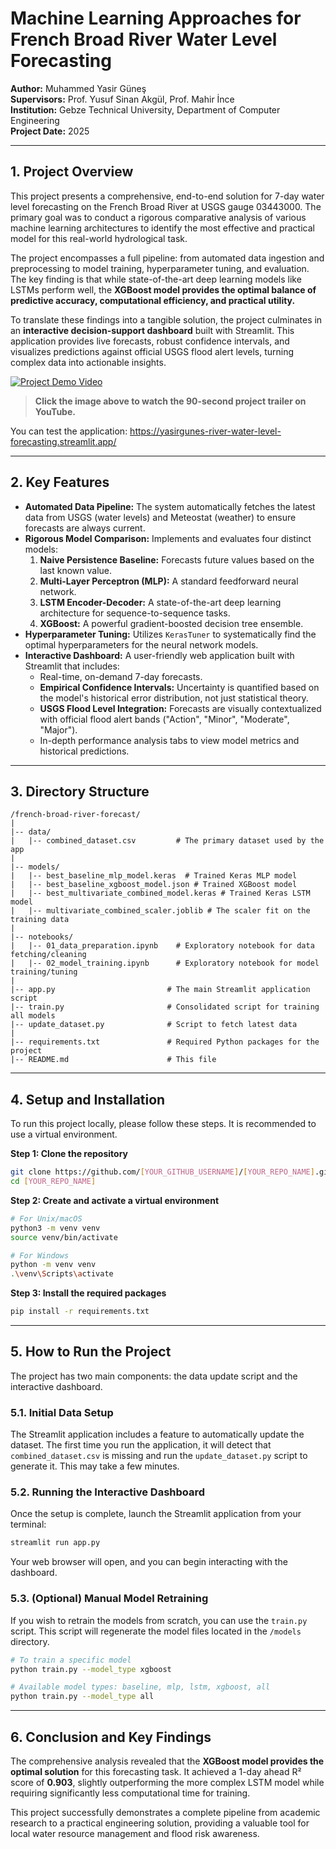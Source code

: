 # Machine Learning Approaches for French Broad River Water Level Forecasting

**Author:** Muhammed Yasir Güneş  
**Supervisors:** Prof. Yusuf Sinan Akgül, Prof. Mahir İnce  
**Institution:** Gebze Technical University, Department of Computer Engineering  
**Project Date:** 2025

---

## 1. Project Overview

This project presents a comprehensive, end-to-end solution for 7-day water level forecasting on the French Broad River at USGS gauge 03443000. The primary goal was to conduct a rigorous comparative analysis of various machine learning architectures to identify the most effective and practical model for this real-world hydrological task.

The project encompasses a full pipeline: from automated data ingestion and preprocessing to model training, hyperparameter tuning, and evaluation. The key finding is that while state-of-the-art deep learning models like LSTMs perform well, the **XGBoost model provides the optimal balance of predictive accuracy, computational efficiency, and practical utility.**

To translate these findings into a tangible solution, the project culminates in an **interactive decision-support dashboard** built with Streamlit. This application provides live forecasts, robust confidence intervals, and visualizes predictions against official USGS flood alert levels, turning complex data into actionable insights.

[![Project Demo Video](https://img.youtube.com/vi/BEHZiFkKKe0/0.jpg)](https://www.youtube.com/watch?v=BEHZiFkKKe0)

> **Click the image above to watch the 90-second project trailer on YouTube.**

You can test the application: https://yasirgunes-river-water-level-forecasting.streamlit.app/

---

## 2. Key Features

- **Automated Data Pipeline:** The system automatically fetches the latest data from USGS (water levels) and Meteostat (weather) to ensure forecasts are always current.
- **Rigorous Model Comparison:** Implements and evaluates four distinct models:
    1.  **Naive Persistence Baseline:** Forecasts future values based on the last known value.
    2.  **Multi-Layer Perceptron (MLP):** A standard feedforward neural network.
    3.  **LSTM Encoder-Decoder:** A state-of-the-art deep learning architecture for sequence-to-sequence tasks.
    4.  **XGBoost:** A powerful gradient-boosted decision tree ensemble.
- **Hyperparameter Tuning:** Utilizes `KerasTuner` to systematically find the optimal hyperparameters for the neural network models.
- **Interactive Dashboard:** A user-friendly web application built with Streamlit that includes:
    -   Real-time, on-demand 7-day forecasts.
    -   **Empirical Confidence Intervals:** Uncertainty is quantified based on the model's historical error distribution, not just statistical theory.
    -   **USGS Flood Level Integration:** Forecasts are visually contextualized with official flood alert bands ("Action", "Minor", "Moderate", "Major").
    -   In-depth performance analysis tabs to view model metrics and historical predictions.

---

## 3. Directory Structure

```
/french-broad-river-forecast/
|
|-- data/
|   |-- combined_dataset.csv         # The primary dataset used by the app
|
|-- models/
|   |-- best_baseline_mlp_model.keras  # Trained Keras MLP model
|   |-- best_baseline_xgboost_model.json # Trained XGBoost model
|   |-- best_multivariate_combined_model.keras # Trained Keras LSTM model
|   |-- multivariate_combined_scaler.joblib # The scaler fit on the training data
|
|-- notebooks/
|   |-- 01_data_preparation.ipynb    # Exploratory notebook for data fetching/cleaning
|   |-- 02_model_training.ipynb      # Exploratory notebook for model training/tuning
|
|-- app.py                         # The main Streamlit application script
|-- train.py                       # Consolidated script for training all models
|-- update_dataset.py              # Script to fetch latest data
|
|-- requirements.txt               # Required Python packages for the project
|-- README.md                      # This file
```

---

## 4. Setup and Installation

To run this project locally, please follow these steps. It is recommended to use a virtual environment.

**Step 1: Clone the repository**
```bash
git clone https://github.com/[YOUR_GITHUB_USERNAME]/[YOUR_REPO_NAME].git
cd [YOUR_REPO_NAME]
```

**Step 2: Create and activate a virtual environment**
```bash
# For Unix/macOS
python3 -m venv venv
source venv/bin/activate

# For Windows
python -m venv venv
.\venv\Scripts\activate
```

**Step 3: Install the required packages**
```bash
pip install -r requirements.txt
```

---

## 5. How to Run the Project

The project has two main components: the data update script and the interactive dashboard.

### 5.1. Initial Data Setup

The Streamlit application includes a feature to automatically update the dataset. The first time you run the application, it will detect that `combined_dataset.csv` is missing and run the `update_dataset.py` script to generate it. This may take a few minutes.

### 5.2. Running the Interactive Dashboard

Once the setup is complete, launch the Streamlit application from your terminal:

```bash
streamlit run app.py
```

Your web browser will open, and you can begin interacting with the dashboard.

### 5.3. (Optional) Manual Model Retraining

If you wish to retrain the models from scratch, you can use the `train.py` script. This script will regenerate the model files located in the `/models` directory.

```bash
# To train a specific model
python train.py --model_type xgboost

# Available model types: baseline, mlp, lstm, xgboost, all
python train.py --model_type all
```

---

## 6. Conclusion and Key Findings

The comprehensive analysis revealed that the **XGBoost model provides the optimal solution** for this forecasting task. It achieved a 1-day ahead R² score of **0.903**, slightly outperforming the more complex LSTM model while requiring significantly less computational time for training.

This project successfully demonstrates a complete pipeline from academic research to a practical engineering solution, providing a valuable tool for local water resource management and flood risk awareness.
